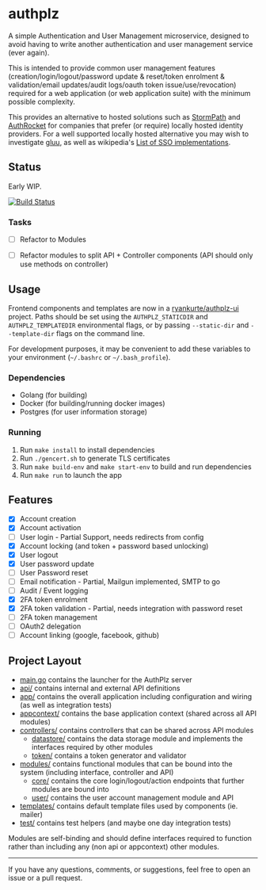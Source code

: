 # authplz

A simple Authentication and User Management microservice, designed to avoid having to write another authentication and user management service (ever again).

This is intended to provide common user management features (creation/login/logout/password update & reset/token enrolment & validation/email updates/audit logs/oauth token issue/use/revocation) required for a web application (or web application suite) with the minimum possible complexity.

This provides an alternative to hosted solutions such as [StormPath](https://stormpath.com/) and [AuthRocket](https://authrocket.com/) for companies that prefer (or require) locally hosted identity providers. For a well supported locally hosted alternative you may wish to investigate [gluu](https://www.gluu.org), as well as wikipedia's [List of SSO implementations](https://en.wikipedia.org/wiki/List_of_single_sign-on_implementations).

## Status

Early WIP.

[![Build Status](https://travis-ci.com/ryankurte/authplz.svg?token=s4CML2iJ2hd54vvqz5FP&branch=master)](https://travis-ci.com/ryankurte/authplz)

### Tasks

- [ ] Refactor to Modules
- [ ] Refactor modules to split API + Controller components (API should only use methods on controller)


## Usage

Frontend components and templates are now in a [ryankurte/authplz-ui](https://github.com/ryankurte/authplz-ui) project. Paths should be set using the `AUTHPLZ_STATICDIR` and `AUTHPLZ_TEMPLATEDIR` environmental flags, or by passing `--static-dir` and `--template-dir` flags on the command line.

For development purposes, it may be convenient to add these variables to your environment (`~/.bashrc` or `~/.bash_profile`).

### Dependencies

- Golang (for building)
- Docker (for building/running docker images)
- Postgres (for user information storage)

### Running

1. Run `make install` to install dependencies
2. Run `./gencert.sh` to generate TLS certificates
3. Run `make build-env` and `make start-env` to build and run dependencies
4. Run `make run` to launch the app

## Features

- [X] Account creation
- [X] Account activation
- [ ] User login - Partial Support, needs redirects from config
- [X] Account locking (and token + password based unlocking)
- [X] User logout
- [X] User password update
- [ ] User Password reset
- [ ] Email notification - Partial, Mailgun implemented, SMTP to go
- [ ] Audit / Event logging
- [X] 2FA token enrolment
- [X] 2FA token validation - Partial, needs integration with password reset
- [ ] 2FA token management
- [ ] OAuth2 delegation
- [ ] Account linking (google, facebook, github)

## Project Layout

- [main.go](main.go) contains the launcher for the AuthPlz server
- [api/](api/) contains internal and external API definitions
- [app/](app/) contains the overall application including configuration and wiring (as well as integration tests)
- [appcontext/](appcontext/) contains the base application context (shared across all API modules)
- [controllers/](controllers/) contains controllers that can be shared across API modules
  - [datastore/](datastore/) contains the data storage module and implements the interfaces required by other modules
  - [token/](controllers/token/) contains a token generator and validator
- [modules/](modules/) contains functional modules that can be bound into the system (including interface, controller and API)
  - [core/](modules/core/) contains the core login/logout/action endpoints that further modules are bound into
  - [user/](modules/user/) contains the user account management module and API
- [templates/](templates/) contains default template files used by components (ie. mailer)
- [test/](test/) contains test helpers (and maybe one day integration tests)

Modules are self-binding and should define interfaces required to function rather than including any (non api or appcontext) other modules.


------

If you have any questions, comments, or suggestions, feel free to open an issue or a pull request.
